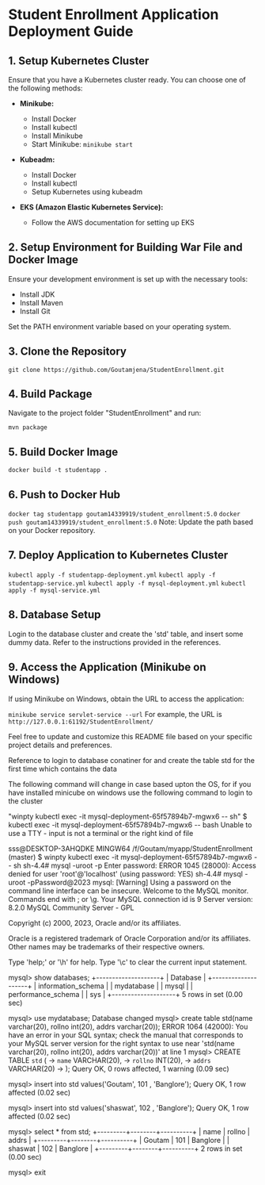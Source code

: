 # Student Enrollment Application Deployment Guide

## 1. Setup Kubernetes Cluster

Ensure that you have a Kubernetes cluster ready. You can choose one of the following methods:

- **Minikube:**
  - Install Docker
  - Install kubectl
  - Install Minikube
  - Start Minikube: `minikube start`

- **Kubeadm:**
  - Install Docker
  - Install kubectl
  - Setup Kubernetes using kubeadm

- **EKS (Amazon Elastic Kubernetes Service):**
  - Follow the AWS documentation for setting up EKS

## 2. Setup Environment for Building War File and Docker Image

Ensure your development environment is set up with the necessary tools:

- Install JDK
- Install Maven
- Install Git

Set the PATH environment variable based on your operating system.

## 3. Clone the Repository


`git clone https://github.com/Goutamjena/StudentEnrollment.git
`
## 4. Build Package
Navigate to the project folder "StudentEnrollment" and run:

`mvn package`

## 5. Build Docker Image
`docker build -t studentapp .`
## 6. Push to Docker Hub
`docker tag studentapp goutam14339919/student_enrollment:5.0`
`docker push goutam14339919/student_enrollment:5.0`
Note: Update the path based on your Docker repository.

## 7. Deploy Application to Kubernetes Cluster
`kubectl apply -f studentapp-deployment.yml`
`kubectl apply -f studentapp-service.yml`
`kubectl apply -f mysql-deployment.yml`
`kubectl apply -f mysql-service.yml`
## 8. Database Setup
Login to the database cluster and create the 'std' table, and insert some dummy data. Refer to the instructions provided in the references.

## 9. Access the Application (Minikube on Windows)
If using Minikube on Windows, obtain the URL to access the application:

`minikube service servlet-service --url`
For example, the URL is `http://127.0.0.1:61192/StudentEnrollment/`

Feel free to update and customize this README file based on your specific project details and preferences.











Reference to login to database conatiner for and create the table std for the first time which contains the data

The following command will change in case based upton the OS, for if you have installed minicube on windows use the following command to login to the cluster



"winpty kubectl exec -it mysql-deployment-65f57894b7-mgwx6 -- sh" 
$ kubectl exec -it mysql-deployment-65f57894b7-mgwx6 -- bash
Unable to use a TTY - input is not a terminal or the right kind of file


sss@DESKTOP-3AHQDKE MINGW64 /f/Goutam/myapp/StudentEnrollment (master)
$ winpty kubectl exec -it mysql-deployment-65f57894b7-mgwx6 -- sh
sh-4.4# mysql -uroot -p
Enter password:
ERROR 1045 (28000): Access denied for user 'root'@'localhost' (using password: YES)
sh-4.4# mysql -uroot -pPassword@2023
mysql: [Warning] Using a password on the command line interface can be insecure.
Welcome to the MySQL monitor.  Commands end with ; or \g.
Your MySQL connection id is 9
Server version: 8.2.0 MySQL Community Server - GPL

Copyright (c) 2000, 2023, Oracle and/or its affiliates.

Oracle is a registered trademark of Oracle Corporation and/or its
affiliates. Other names may be trademarks of their respective
owners.

Type 'help;' or '\h' for help. Type '\c' to clear the current input statement.

mysql> show databases;
+--------------------+
| Database           |
+--------------------+
| information_schema |
| mydatabase         |
| mysql              |
| performance_schema |
| sys                |
+--------------------+
5 rows in set (0.00 sec)

mysql> use mydatabase;
Database changed
mysql> create table std(name varchar(20), rollno int(20), addrs varchar(20));
ERROR 1064 (42000): You have an error in your SQL syntax; check the manual that corresponds to your MySQL server version for the right syntax to use near 'std(name varchar(20), rollno int(20),
 addrs varchar(20))' at line 1
mysql> CREATE TABLE `std` (
    ->   `name` VARCHAR(20),
    ->   `rollno` INT(20),
    ->   `addrs` VARCHAR(20)
    -> );
Query OK, 0 rows affected, 1 warning (0.09 sec)

mysql> insert into std values('Goutam', 101 , 'Banglore');
Query OK, 1 row affected (0.02 sec)

mysql> insert into std values('shaswat', 102 , 'Banglore');
Query OK, 1 row affected (0.02 sec)

mysql> select * from std;
+---------+--------+----------+
| name    | rollno | addrs    |
+---------+--------+----------+
| Goutam  |    101 | Banglore |
| shaswat |    102 | Banglore |
+---------+--------+----------+
2 rows in set (0.00 sec)

mysql> exit
